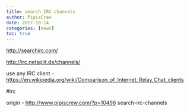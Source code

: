 ```yaml
---
title: search IRC channels
author: PipisCrew
date: 2017-10-14
categories: [news]
toc: true
---
```


http://searchirc.com/

http://irc.netsplit.de/channels/

use any IRC client - https://en.wikipedia.org/wiki/Comparison_of_Internet_Relay_Chat_clients

#irc

origin - http://www.pipiscrew.com/?p=10496 search-irc-channels